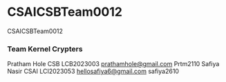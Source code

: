 # CSAICSBTeam0012
CSAICSBTeam0012

### Team Kernel Crypters

Pratham Hole CSB LCB2023003 prathamhole@gmail.com Prtm2110
Safiya Nasir CSAI LCI2023053 hellosafiya6@gmail.com safiya2610
